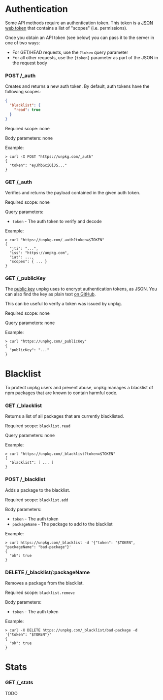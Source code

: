 # Authentication

Some API methods require an authentication token. This token is a [JSON web token](https://en.wikipedia.org/wiki/JSON_Web_Token) that contains a list of "scopes" (i.e. permissions).

Once you obtain an API token (see below) you can pass it to the server in one of two ways:

* For GET/HEAD requests, use the `?token` query parameter
* For all other requests, use the `{token}` parameter as part of the JSON in the request body

### POST /\_auth

Creates and returns a new auth token. By default, auth tokens have the following scopes:

```json
{
  "blacklist": {
    "read": true
  }
}
```

Required scope: none

Body parameters: none

Example:

```log
> curl -X POST "https://unpkg.com/_auth"
{
  "token": "eyJhbGciOiJS..."
}
```

### GET /\_auth

Verifies and returns the payload contained in the given auth token.

Required scope: none

Query parameters:

* `token` - The auth token to verify and decode

Example:

```log
> curl "https://unpkg.com/_auth?token=$TOKEN"
{
  "jti": "...",
  "iss": "https://unpkg.com",
  "iat": ...,
  "scopes": { ... }
}
```

### GET /\_publicKey

The [public key](https://en.wikipedia.org/wiki/Public-key_cryptography) unpkg uses to encrypt authentication tokens, as JSON. You can also find the key as plain text [on GitHub](https://github.com/unpkg/unpkg/blob/master/public.key).

This can be useful to verify a token was issued by unpkg.

Required scope: none

Query parameters: none

Example:

```log
> curl "https://unpkg.com/_publicKey"
{
  "publicKey": "..."
}
```

# Blacklist

To protect unpkg users and prevent abuse, unpkg manages a blacklist of npm packages that are known to contain harmful code.

### GET /\_blacklist

Returns a list of all packages that are currently blacklisted.

Required scope: `blacklist.read`

Query parameters: none

Example:

```log
> curl "https://unpkg.com/_blacklist?token=$TOKEN"
{
  "blacklist": [ ... ]
}
```

### POST /\_blacklist

Adds a package to the blacklist.

Required scope: `blacklist.add`

Body parameters:

* `token` - The auth token
* `packageName` - The package to add to the blacklist

Example:

```log
> curl https://unpkg.com/_blacklist -d '{"token": "$TOKEN", "packageName": "bad-package"}'
{
  "ok": true
}
```

### DELETE /\_blacklist/:packageName

Removes a package from the blacklist.

Required scope: `blacklist.remove`

Body parameters:

* `token` - The auth token

Example:

```log
> curl -X DELETE https://unpkg.com/_blacklist/bad-package -d '{"token": "$TOKEN"}'
{
  "ok": true
}
```

# Stats

### GET /\_stats

TODO
